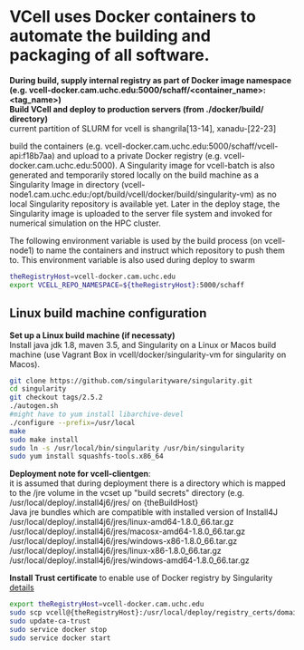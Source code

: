 # VCell uses Docker containers to automate the building and packaging of all software.


**During build, supply internal registry as part of Docker image namespace (e.g. vcell-docker.cam.uchc.edu:5000/schaff/<container_name>:<tag_name>)**  
**Build VCell and deploy to production servers (from ./docker/build/ directory)**  
current partition of SLURM for vcell is shangrila[13-14], xanadu-[22-23]

build the containers (e.g. vcell-docker.cam.uchc.edu:5000/schaff/vcell-api:f18b7aa) and upload to a private Docker registry (e.g. vcell-docker.cam.uchc.edu:5000).  A Singularity image for vcell-batch is also generated and temporarily stored locally on the build machine as a Singularity Image in directory (vcell-node1.cam.uchc.edu:/opt/build/vcell/docker/build/singularity-vm) as no local Singularity repository is available yet.  Later in the deploy stage, the Singularity image is uploaded to the server file system and invoked for numerical simulation on the HPC cluster. 

The following environment variable is used by the build process (on vcell-node1) to name the containers and instruct which repository to push them to.  This environment variable is also used during deploy to swarm 

```bash
theRegistryHost=vcell-docker.cam.uchc.edu
export VCELL_REPO_NAMESPACE=${theRegistryHost}:5000/schaff
```

## Linux build machine configuration

**Set up a Linux build machine (if necessaty)**  
Install java jdk 1.8, maven 3.5, and Singularity on a Linux or Macos build machine (use Vagrant Box in vcell/docker/singularity-vm for singularity on Macos).

```bash
git clone https://github.com/singularityware/singularity.git
cd singularity
git checkout tags/2.5.2
./autogen.sh
#might have to yum install libarchive-devel
./configure --prefix=/usr/local
make
sudo make install
sudo ln -s /usr/local/bin/singularity /usr/bin/singularity 
sudo yum install squashfs-tools.x86_64
```

**Deployment note for vcell-clientgen**:  
it is assumed that during deployment there is a directory which is mapped to the /jre volume in the vcset up "build secrets" directory (e.g. /usr/local/deploy/.install4j6/jres/ on {theBuildHost}  
Java jre bundles which are compatible with installed version of Install4J  
/usr/local/deploy/.install4j6/jres/linux-amd64-1.8.0_66.tar.gz  
/usr/local/deploy/.install4j6/jres/macosx-amd64-1.8.0_66.tar.gz  
/usr/local/deploy/.install4j6/jres/windows-x86-1.8.0_66.tar.gz  
/usr/local/deploy/.install4j6/jres/linux-x86-1.8.0_66.tar.gz  
/usr/local/deploy/.install4j6/jres/windows-amd64-1.8.0_66.tar.gz  

**Install Trust certificate** to enable use of Docker registry by Singularity [details](README_Registry.md)

```bash
export theRegistryHost=vcell-docker.cam.uchc.edu
sudo scp vcell@{theRegistryHost}:/usr/local/deploy/registry_certs/domain.cert /etc/pki/ca-trust/source/anchors/{theRegistryHost}.crt
sudo update-ca-trust
sudo service docker stop
sudo service docker start
```


